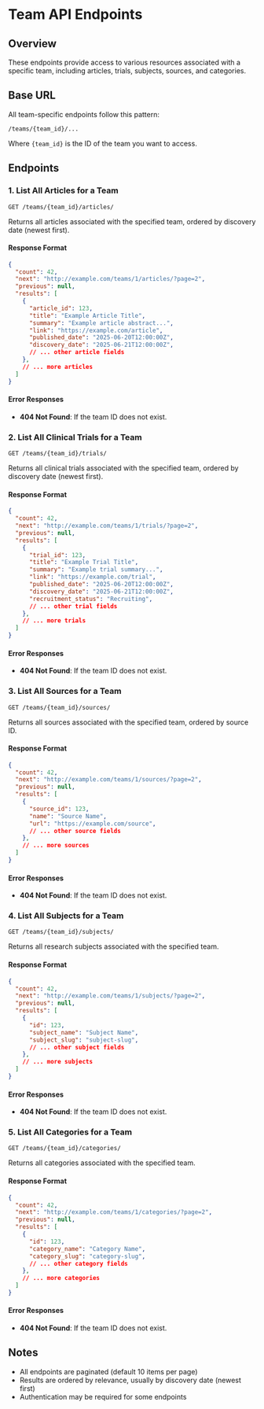 # Team API Endpoints

## Overview
These endpoints provide access to various resources associated with a specific team, including articles, trials, subjects, sources, and categories.

## Base URL

All team-specific endpoints follow this pattern:

```
/teams/{team_id}/...
```

Where `{team_id}` is the ID of the team you want to access.

## Endpoints

### 1. List All Articles for a Team

```
GET /teams/{team_id}/articles/
```

Returns all articles associated with the specified team, ordered by discovery date (newest first).

#### Response Format

```json
{
  "count": 42,
  "next": "http://example.com/teams/1/articles/?page=2",
  "previous": null,
  "results": [
    {
      "article_id": 123,
      "title": "Example Article Title",
      "summary": "Example article abstract...",
      "link": "https://example.com/article",
      "published_date": "2025-06-20T12:00:00Z",
      "discovery_date": "2025-06-21T12:00:00Z",
      // ... other article fields
    },
    // ... more articles
  ]
}
```

#### Error Responses

- **404 Not Found**: If the team ID does not exist.

### 2. List All Clinical Trials for a Team

```
GET /teams/{team_id}/trials/
```

Returns all clinical trials associated with the specified team, ordered by discovery date (newest first).

#### Response Format

```json
{
  "count": 42,
  "next": "http://example.com/teams/1/trials/?page=2",
  "previous": null,
  "results": [
    {
      "trial_id": 123,
      "title": "Example Trial Title",
      "summary": "Example trial summary...",
      "link": "https://example.com/trial",
      "published_date": "2025-06-20T12:00:00Z",
      "discovery_date": "2025-06-21T12:00:00Z",
      "recruitment_status": "Recruiting",
      // ... other trial fields
    },
    // ... more trials
  ]
}
```

#### Error Responses

- **404 Not Found**: If the team ID does not exist.

### 3. List All Sources for a Team

```
GET /teams/{team_id}/sources/
```

Returns all sources associated with the specified team, ordered by source ID.

#### Response Format

```json
{
  "count": 42,
  "next": "http://example.com/teams/1/sources/?page=2",
  "previous": null,
  "results": [
    {
      "source_id": 123,
      "name": "Source Name",
      "url": "https://example.com/source",
      // ... other source fields
    },
    // ... more sources
  ]
}
```

#### Error Responses

- **404 Not Found**: If the team ID does not exist.

### 4. List All Subjects for a Team

```
GET /teams/{team_id}/subjects/
```

Returns all research subjects associated with the specified team.

#### Response Format

```json
{
  "count": 42,
  "next": "http://example.com/teams/1/subjects/?page=2",
  "previous": null,
  "results": [
    {
      "id": 123,
      "subject_name": "Subject Name",
      "subject_slug": "subject-slug",
      // ... other subject fields
    },
    // ... more subjects
  ]
}
```

#### Error Responses

- **404 Not Found**: If the team ID does not exist.

### 5. List All Categories for a Team

```
GET /teams/{team_id}/categories/
```

Returns all categories associated with the specified team.

#### Response Format

```json
{
  "count": 42,
  "next": "http://example.com/teams/1/categories/?page=2",
  "previous": null,
  "results": [
    {
      "id": 123,
      "category_name": "Category Name",
      "category_slug": "category-slug",
      // ... other category fields
    },
    // ... more categories
  ]
}
```

#### Error Responses

- **404 Not Found**: If the team ID does not exist.

## Notes

- All endpoints are paginated (default 10 items per page)
- Results are ordered by relevance, usually by discovery date (newest first)
- Authentication may be required for some endpoints
